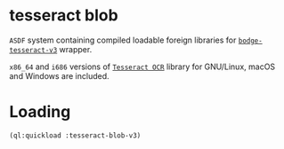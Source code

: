 # tesseract blob

`ASDF` system containing compiled loadable foreign libraries for
[`bodge-tesseract-v3`](https://github.com/borodust/bodge-tesseract-v3) wrapper.

`x86_64` and `i686` versions of [`Tesseract OCR`](https://github.com/tesseract-ocr/tesseract)
library for GNU/Linux, macOS and Windows are included.

# Loading
```lisp
(ql:quickload :tesseract-blob-v3)
```
